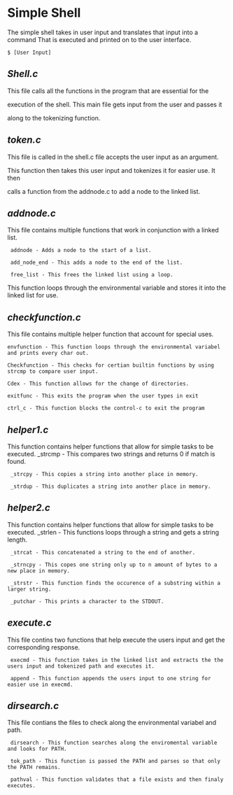 # **Simple Shell**

The simple shell takes in user input and translates that input into a command
That is executed and printed on to the user interface.

```
$ [User Input]
```

## *Shell.c*

This file calls all the functions in the program that are essential for the

execution of the shell. This main file gets input from the user and passes it

along to the tokenizing function.

## *token.c*

This file is called in the shell.c file accepts the user input as an argument.

This function then takes this user input and tokenizes it for easier use. It then

calls a function from the addnode.c to add a node to the linked list.

## *addnode.c*

This file contains multiple functions that work in conjunction with a linked list.

     addnode - Adds a node to the start of a list.

     add_node_end - This adds a node to the end of the list.

     free_list - This frees the linked list using a loop.

This function loops through the environmental variable and stores it into the linked list for use.

## *checkfunction.c*

This file contains multiple helper function that account for special uses.

    envfunction - This function loops through the environmental variabel and prints every char out.

    Checkfunction - This checks for certian builtin functions by using strcmp to compare user input.

    Cdex - This function allows for the change of directories.

    exitfunc - This exits the program when the user types in exit

    ctrl_c - This function blocks the control-c to exit the program

## *helper1.c*

This function contains helper functions that allow for simple tasks to be executed.
     _strcmp - This compares two strings and returns 0 if match is found.

     _strcpy - This copies a string into another place in memory.

     _strdup - This duplicates a string into another place in memory.

## *helper2.c*

This function contains helper functions that allow for simple tasks to be executed.
     _strlen - This functions loops through a string and gets a string length.

     _strcat - This concatenated a string to the end of another.

     _strncpy - This copes one string only up to n amount of bytes to a new place in memory.

     _strstr - This function finds the occurence of a substring within a larger string.

     _putchar - This prints a character to the STDOUT.

## *execute.c*

This file contins two functions that help execute the users input and get the corresponding response.

     execmd - This function takes in the linked list and extracts the the users input and tokenized path and executes it.

     append - This function appends the users input to one string for easier use in execmd.
## *dirsearch.c*

This file contians the files to check along the environmental variabel and path.

     dirsearch - This function searches along the enviromental variable and looks for PATH.

     tok_path - This function is passed the PATH and parses so that only the PATH remains.

     pathval - This function validates that a file exists and then finaly executes.
